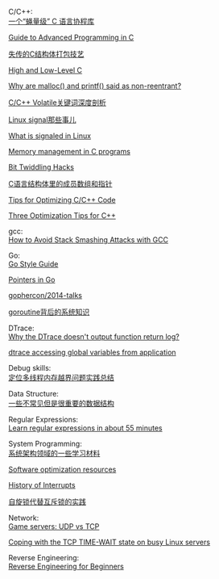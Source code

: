C/C++:  
[一个“蝇量级” C 语言协程库](http://coolshell.cn/articles/10975.html)

[Guide to Advanced Programming in C](http://pfacka.binaryparadise.com/articles/guide-to-advanced-programming-in-C.html)
	
[失传的C结构体打包技艺](https://github.com/ludx/The-Lost-Art-of-C-Structure-Packing)
	
[High and Low-Level C](http://www.jetcafe.org/jim/highlowc.html)
	
[Why are malloc() and printf() said as non-reentrant?](http://stackoverflow.com/questions/3941271/why-are-malloc-and-printf-said-as-non-reentrant)
	
[C/C++ Volatile关键词深度剖析](http://hedengcheng.com/?p=725)

[Linux signal那些事儿](http://blog.chinaunix.net/uid-24774106-id-4061386.html)

[What is signaled in Linux](http://www.linuxprogrammingblog.com/all-about-linux-signals?page=3)  

[Memory management in C programs](http://nethack4.org/blog/memory.html)  

[Bit Twiddling Hacks](http://graphics.stanford.edu/~seander/bithacks.html#OperationCounting)  

[C语言结构体里的成员数组和指针](http://coolshell.cn/articles/11377.html)

[Tips for Optimizing C/C++ Code](http://people.cs.clemson.edu/~dhouse/courses/405/papers/optimize.pdf)

[Three Optimization Tips for C++](https://www.facebook.com/notes/facebook-engineering/three-optimization-tips-for-c/10151361643253920)

gcc:  
[How to Avoid Stack Smashing Attacks with GCC](http://www.thegeekstuff.com/2013/02/stack-smashing-attacks-gcc/)

Go:  
[Go Style Guide](https://code.google.com/p/go-wiki/wiki/Style#gofmt)  

[Pointers in Go](http://dave.cheney.net/2014/03/17/pointers-in-go)

[gophercon/2014-talks](https://github.com/gophercon/2014-talks)

[goroutine背后的系统知识](http://www.sizeofvoid.net/goroutine-under-the-hood/)

DTrace:  
[Why the DTrace doesn't output function return log?](http://stackoverflow.com/questions/22137990/why-the-dtrace-doesnt-output-function-return-log?noredirect=1#comment33596381_22137990)  

[dtrace accessing global variables from application](http://stackoverflow.com/questions/11228352/dtrace-accessing-global-variables-from-application/11831472#11831472)

Debug skills:  
[定位多线程内存越界问题实践总结](http://www.cnblogs.com/djinmusic/archive/2013/02/04/2891753.html)  

Data Structure:  
[一些不常见但是很重要的数据结构](http://itindex.net/detail/40648-%E6%95%B0%E6%8D%AE%E7%BB%93%E6%9E%84)  

Regular Expressions:  
[Learn regular expressions in about 55 minutes](http://qntm.org/files/re/re.html)  

System Programming:  
[系统架构领域的一些学习材料](http://www.valleytalk.org/2014/03/18/%E6%9E%97%E4%BB%95%E9%BC%8E-%E3%80%82-%E3%80%8A%E7%B3%BB%E7%BB%9F%E6%9E%B6%E6%9E%84%E9%A2%86%E5%9F%9F%E7%9A%84%E4%B8%80%E4%BA%9B%E5%AD%A6%E4%B9%A0%E6%9D%90%E6%96%99%E3%80%8B/)  

[Software optimization resources](http://www.agner.org/optimize/?e=0,36#manuals)

[History of Interrupts](http://virtualirfan.com/history-of-interrupts)  

[自旋锁代替互斥锁的实践](http://ifeve.com/practice-of-using-spinlock-instead-of-mutex/)

Network:  
[Game servers: UDP vs TCP](http://1024monkeys.wordpress.com/2014/04/01/game-servers-udp-vs-tcp/)  

[Coping with the TCP TIME-WAIT state on busy Linux servers](http://vincent.bernat.im/en/blog/2014-tcp-time-wait-state-linux.html)  

Reverse Engineering:  
[Reverse Engineering for Beginners](https://github.com/dennis714/RE-for-beginners)

